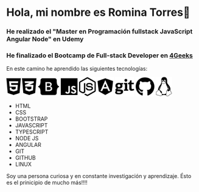 # Hola, mi nombre es Romina Torres👋

### He realizado el "Master en Programación fullstack JavaScript Angular Node" en Udemy

### He finalizado el Bootcamp de Full-stack Developer en [4Geeks](https://4geeks.com)

En este camino he aprendido las siguientes tecnologías:
 
<img src="html5 .svg" height=50 />       <img src="css3-alt.svg" height=50 />       <img src="bootstrap.svg" height=50 />       <img src="js.svg" height=50 />        <img src="node-js.svg" height=50 />   <img src="angular.svg" height=50 />        <img src="git.svg" height=50 />        <img src="github.svg" height=50 />      <img src="linux.svg" height=50 />
- HTML 
- CSS 
- BOOTSTRAP
- JAVASCRIPT
- TYPESCRIPT
- NODE JS
- ANGULAR
- GIT
- GITHUB
- LINUX

Soy una persona curiosa y en constante investigación y aprendizaje. Ésto es el prinicipio de mucho más!!!!
